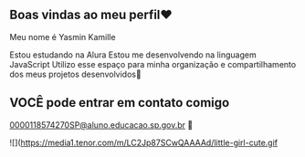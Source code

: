 ## Boas vindas ao meu perfil❤️

Meu nome é Yasmin Kamille

Estou estudando na Alura
Estou me desenvolvendo na linguagem JavaScript
Utilizo esse espaço para minha organização e compartilhamento dos meus projetos desenvolvidos📝

## VOCÊ pode entrar em contato comigo
0000118574270SP@aluno.educacao.sp.gov.br 📧

![](https://media1.tenor.com/m/LC2Jp87SCwQAAAAd/little-girl-cute.gif

